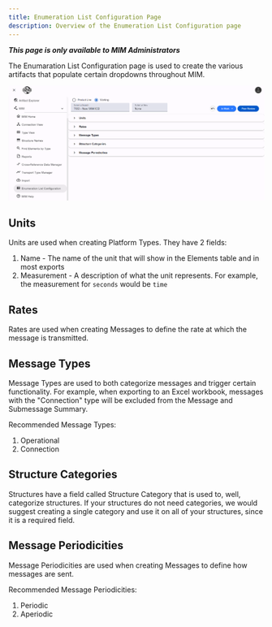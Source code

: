 ```yaml
---
title: Enumeration List Configuration Page
description: Overview of the Enumeration List Configuration page
---
```


**_This page is only available to MIM Administrators_**

The Enumaration List Configuration page is used to create the various artifacts that populate certain dropdowns throughout MIM.

![Enumeration List Configuration Page](../../../../assets/images/mim/enum-list-config.png)

## Units

Units are used when creating Platform Types. They have 2 fields:

1. Name - The name of the unit that will show in the Elements table and in most exports
2. Measurement - A description of what the unit represents. For example, the measurement for `seconds` would be `time`

## Rates

Rates are used when creating Messages to define the rate at which the message is transmitted.

## Message Types

Message Types are used to both categorize messages and trigger certain functionality. For example, when exporting to an Excel workbook, messages with the "Connection" type will be excluded from the Message and Submessage Summary.

Recommended Message Types:

1. Operational
2. Connection

## Structure Categories

Structures have a field called Structure Category that is used to, well, categorize structures. If your structures do not need categories, we would suggest creating a single category and use it on all of your structures, since it is a required field.

## Message Periodicities

Message Periodicities are used when creating Messages to define how messages are sent.

Recommended Message Periodicities:

1. Periodic
2. Aperiodic
